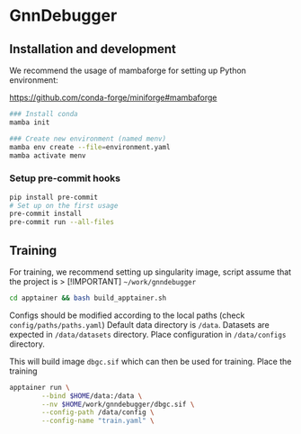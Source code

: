 # GnnDebugger

## Installation and development

We recommend the usage of mambaforge for setting up Python environment:

https://github.com/conda-forge/miniforge#mambaforge

```Bash
### Install conda
mamba init

### Create new environment (named menv)
mamba env create --file=environment.yaml
mamba activate menv
```

### Setup pre-commit hooks

```bash
pip install pre-commit
# Set up on the first usage
pre-commit install
pre-commit run --all-files
```

## Training

For training, we recommend setting up singularity image, script assume that the project is > \[!IMPORTANT\]
`~/work/gnndebugger`

```Bash
cd apptainer && bash build_apptainer.sh
```

Configs should be modified according to the local paths (check `config/paths/paths.yaml`)
Default data directory is `/data`.
Datasets are expected in `/data/datasets` directory.
Place configuration in `/data/configs` directory.

This will build image `dbgc.sif` which can then be used for training. Place the training

```Bash
apptainer run \
        --bind $HOME/data:/data \
        --nv $HOME/work/gnndebugger/dbgc.sif \
        --config-path /data/config \
        --config-name "train.yaml" \
```
